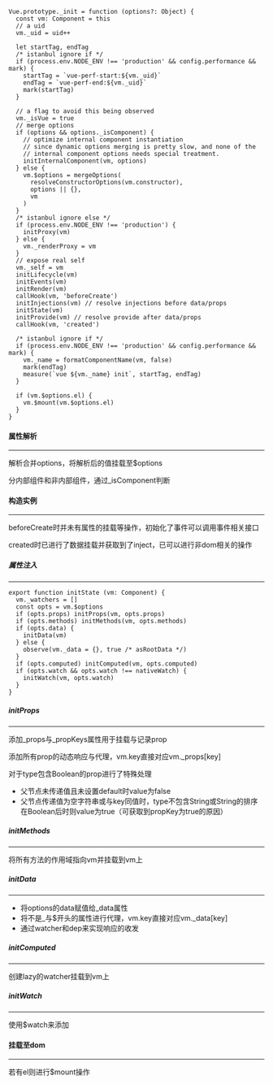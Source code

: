 ```
Vue.prototype._init = function (options?: Object) {
  const vm: Component = this
  // a uid
  vm._uid = uid++

  let startTag, endTag
  /* istanbul ignore if */
  if (process.env.NODE_ENV !== 'production' && config.performance && mark) {
    startTag = `vue-perf-start:${vm._uid}`
    endTag = `vue-perf-end:${vm._uid}`
    mark(startTag)
  }

  // a flag to avoid this being observed
  vm._isVue = true
  // merge options
  if (options && options._isComponent) {
    // optimize internal component instantiation
    // since dynamic options merging is pretty slow, and none of the
    // internal component options needs special treatment.
    initInternalComponent(vm, options)
  } else {
    vm.$options = mergeOptions(
      resolveConstructorOptions(vm.constructor),
      options || {},
      vm
    )
  }
  /* istanbul ignore else */
  if (process.env.NODE_ENV !== 'production') {
    initProxy(vm)
  } else {
    vm._renderProxy = vm
  }
  // expose real self
  vm._self = vm
  initLifecycle(vm)
  initEvents(vm)
  initRender(vm)
  callHook(vm, 'beforeCreate')
  initInjections(vm) // resolve injections before data/props
  initState(vm)
  initProvide(vm) // resolve provide after data/props
  callHook(vm, 'created')

  /* istanbul ignore if */
  if (process.env.NODE_ENV !== 'production' && config.performance && mark) {
    vm._name = formatComponentName(vm, false)
    mark(endTag)
    measure(`vue ${vm._name} init`, startTag, endTag)
  }

  if (vm.$options.el) {
    vm.$mount(vm.$options.el)
  }
}
```

#### 属性解析

------


解析合并options，将解析后的值挂载至$options

分内部组件和非内部组件，通过_isComponent判断

#### 构造实例

------


beforeCreate时并未有属性的挂载等操作，初始化了事件可以调用事件相关接口

created时已进行了数据挂载并获取到了inject，已可以进行非dom相关的操作

##### 属性注入

------


```
export function initState (vm: Component) {
  vm._watchers = []
  const opts = vm.$options
  if (opts.props) initProps(vm, opts.props)
  if (opts.methods) initMethods(vm, opts.methods)
  if (opts.data) {
    initData(vm)
  } else {
    observe(vm._data = {}, true /* asRootData */)
  }
  if (opts.computed) initComputed(vm, opts.computed)
  if (opts.watch && opts.watch !== nativeWatch) {
    initWatch(vm, opts.watch)
  }
}
```

##### initProps

------

添加_props与\_propKeys属性用于挂载与记录prop

添加所有prop的动态响应与代理，vm.key直接对应vm.\_props[key]

对于type包含Boolean的prop进行了特殊处理

- 父节点未传递值且未设置default时value为false
- 父节点传递值为空字符串或与key同值时，type不包含String或String的排序在Boolean后时则value为true（<component prop-key/>可获取到propKey为true的原因）

##### initMethods

------

将所有方法的作用域指向vm并挂载到vm上

##### initData

------


- 将options的data赋值给\_data属性
- 将不是\_与\$开头的属性进行代理，vm.key直接对应vm.\_data[key]
- 通过watcher和dep来实现响应的收发

##### initComputed

------

创建lazy的watcher挂载到vm上

##### initWatch

------

使用$watch来添加

#### 挂载至dom

------

若有el则进行$mount操作